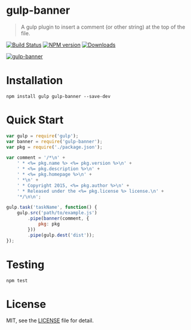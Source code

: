 # gulp-banner
> A gulp plugin to insert a comment (or other string) at the top of the file.

[![Build Status](https://travis-ci.org/superRaytin/gulp-banner.svg?branch=master)](https://travis-ci.org/superRaytin/gulp-banner)
[![NPM version][npm-image]][npm-url]
[![Downloads][downloads-image]][npm-url]

[![gulp-banner](https://nodei.co/npm/gulp-banner.png)](https://npmjs.org/package/gulp-banner)

[npm-url]: https://npmjs.org/package/gulp-banner
[downloads-image]: http://img.shields.io/npm/dm/gulp-banner.svg
[npm-image]: http://img.shields.io/npm/v/gulp-banner.svg

# Installation

```
npm install gulp gulp-banner --save-dev
```

# Quick Start

```js
var gulp = require('gulp');
var banner = require('gulp-banner');
var pkg = require('./package.json');

var comment = '/*\n' +
    ' * <%= pkg.name %> <%= pkg.version %>\n' +
    ' * <%= pkg.description %>\n' +
    ' * <%= pkg.homepage %>\n' +
    ' *\n' +
    ' * Copyright 2015, <%= pkg.author %>\n' +
    ' * Released under the <%= pkg.license %> license.\n' +
    '*/\n\n';

gulp.task('taskName', function() {
    gulp.src('path/to/example.js')
        .pipe(banner(comment, {
            pkg: pkg
        }))
        .pipe(gulp.dest('dist'));
});
```

# Testing

```
npm test
```

# License

MIT, see the [LICENSE](/LICENSE) file for detail.